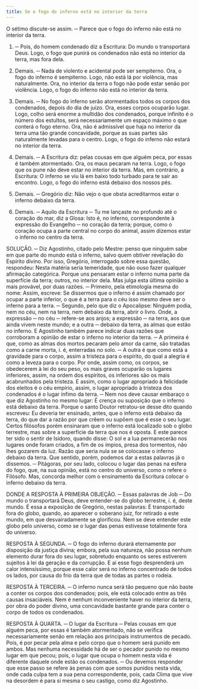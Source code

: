 ```yaml
---
title: Se o fogo do inferno está no interior da terra
---
```


O sétimo discute-se assim. ─ Parece que o fogo do inferno não está no interior da terra.  

1. ─ Pois, do homem condenado diz a Escritura: Do mundo o transportará Deus. Logo, o fogo que punirá os condenados não está no interior da terra, mas fora dela.  

2. Demais. ─ Nada de violento e acidental pode ser sempiterno. Ora, o fogo do inferno é sempiterno. Logo, não está lá por violência, mas naturalmente. Ora, no interior da terra o fogo não pode estar senão por violência. Logo, o fogo do inferno não está no interior da terra.  

3. Demais. ─ No fogo do inferno serão atormentados todos os corpos dos condenados, depois do dia de juízo. Ora, esses corpos ocuparão lugar. Logo, colho será enorme a multidão dos condenados, porque infinito é o número dos estultos, será necessariamente um espaço máximo o que conterá o fogo eterno. Ora, não é admissível que haja no interior da terra uma tão grande concavidade, porque as suas partes são naturalmente levadas para o centro. Logo, o fogo do inferno não estará no interior da terra.  

4. Demais. ─ A Escritura diz: pelas cousas em que alguém peca, por essas é também atormentado. Ora, os maus pecaram na terra. Logo, o fogo que os pune não deve estar no interior da terra.  Mas, em contrário, a Escritura: O inferno se viu lá em baixo todo turbado para te sair ao encontro. Logo, o fogo do inferno está debaixo dos nossos pés.  

2. Demais. ─ Gregório diz: Não vejo o que obsta acreditarmos estar o inferno debaixo da terra. 

3. Demais. ─ Aquilo da Escritura ─ Tu me lançaste no profundo até o coração do mar, diz a Glosa: Isto é, no inferno, correspondente à expressão do Evangelho ─ no coração da terra; porque, como o coração ocupa a parte central no corpo do animal, assim dizemos estar o inferno no centro da terra.  

SOLUÇÃO. ─ Diz Agostinho, citado pelo Mestre: penso que ninguém sabe em que parte do mundo está o inferno, salvo quem obtiver revelação do Espírito divino. Por isso, Gregório, interrogado sobre essa questão, respondeu: Nesta matéria seria temeridade, que não ouso fazer qualquer afirmação categórica. Porque uns pensaram estar o inferno numa parte da superfície da terra; outros, no interior dela. Mas julga esta última opinião a mais provável, por duas razões. ─ Primeiro, pela etimologia mesma do nome: Assim, escreve: Se dissermos que o inferno é assim chamado por ocupar a parte inferior, o que é a terra para o céu isso mesmo deve ser o inferno para a terra. ─ Segundo, pelo que diz o Apocalipse: Ninguém podia, nem no céu, nem na terra, nem debaixo da terra, abrir o livro. Onde, a expressão ─ no céu ─ refere-se aos anjos; a expressão ─ na terra, aos que ainda vivem neste mundo; e a outra ─ debaixo da terra, as almas que estão no inferno.  E Agostinho também parece indicar duas razões que corroboram a opinião de estar o inferno no interior da terra. ─ A primeira é que, como as almas dos mortos pecaram pelo amor da carne, são tratadas como a carne morta, i. é, enterradas no solo. ─ A outra é que como está a gravidade para o corpo, assim a tristeza para o espírito, do qual a alegria é como a leveza para o corpo. Por onde, assim como, os corpos, se obedecerem à lei do seu peso, os mais graves ocuparão os lugares inferiores, assim, na ordem dos espíritos, os inferiores são os mais acabrunhados pela tristeza. E assim, como o lugar apropriado à felicidade dos eleitos é o céu empírio, assim, o lugar apropriado à tristeza dos condenados é o lugar ínfimo da terra. ─ Nem nos deve causar embaraço o que diz Agostinho no mesmo lugar: É crença ou suposição que o inferno está debaixo da terra. Porque o santo Doutor retratou-se desse dito quando escreveu: Eu deveria ter ensinado, antes, que o inferno está debaixo da terra, do que dar a razão por que crêem ou supõem que é esse o seu lugar.  Certos filósofos porém ensinaram que o inferno está localizado sob o globo terrestre, mas sobre a superfície da terra que nos é oposta. E este parece ter sido o sentir de Isidoro, quando disse: O sol e a lua permanecerão nos lugares onde foram criados, a fim de os ímpios, presa dos tormentos, não lhes gozarem da luz. Razão que seria nula se se colocasse o inferno debaixo da terra. Que sentido, porém, podemos dar a estas palavras já o dissemos. ─ Pitágoras, por seu lado, colocou o lugar das penas na esfera do fogo, que, na sua opinião, está no centro do universo, como o refere o Filósofo.  Mas, concorda melhor com o ensinamento da Escritura colocar o inferno debaixo da terra.  

DONDE A RESPOSTA À PRIMEIRA OBJEÇÃO. ─ Essas palavras de Job ─ Do mundo o transportará Deus, deve entender-se do globo terrestre, i. é, deste mundo. É essa a exposição de Gregório, nestas palavras: É transportado fora do globo, quando, ao aparecer o soberano juiz, for retirado a este mundo, em que desvairadamente se glorificou. Nem se deve entender este globo pelo universo, como se o lugar das penas estivesse totalmente fora do universo.  

RESPOSTA À SEGUNDA. ─ O fogo do inferno durará eternamente por disposição da justiça divina; embora, pela sua natureza, não possa nenhum elemento durar fora do seu lugar, sobretudo enquanto os seres estiverem sujeitos à lei da geração e da corrupção. E aí esse fogo desprenderá um calor intensíssimo, porque esse calor será no inferno concentrado de todos os lados, por causa do frio da terra que de todas as partes o rodeia. 

RESPOSTA À TERCEIRA. ─ O inferno nunca será tão pequeno que não baste a conter os corpos dos condenados; pois, ele está colocado entre as três causas insaciáveis. Nem é nenhum inconveniente haver no interior da terra, por obra do poder divino, uma concavidade bastante grande para conter o corpo de todos os condenados.  

RESPOSTA À QUARTA. ─ O lugar da Escritura ─ Pelas cousas em que alguém peca, por essas é também atormentado, não se verifica necessariamente senão em relação aos principais instrumentos de pecado. Pois, é por pecar pela alma e pelo corpo que o homem será punido em ambos. Mas nenhuma necessidade há de ser o pecador punido no mesmo lugar em que pecou; pois, o lugar que ocupa o homem nesta vida é diferente daquele onde estão os condenados. ─ Ou devemos responder que esse passo se refere às penas com que somos punidos nesta vida, onde cada culpa tem a sua pena correspondente, pois, cada Clima que vive na desordem é para si mesma o seu castigo, como diz Agostinho.